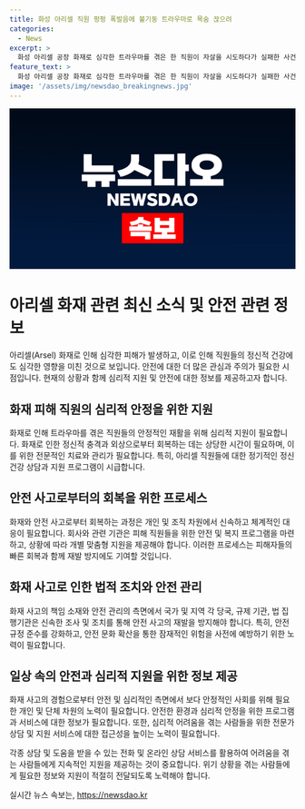 ```yaml
---
title: 화성 아리셀 직원 펑펑 폭발음에 불기둥 트라우마로 목숨 끊으려
categories:
  - News
excerpt: >
  화성 아리셀 공장 화재로 심각한 트라우마를 겪은 한 직원이 자살을 시도하다가 실패한 사건이 발생했다. 해당 직원은 현장에서 참사를 목격한 것으로 알려졌으며, 치료를 받고 있다. 이와 별개로 경찰은 아리셀 관계자와 인력 파견업체 관계자 등 5명을 형사 입건하고, 고용당국은 외국인 노동자들의 불법 파견 의혹을 조사 중이다. 이에 따른 심리적 어려움을 겪는 사람들을 위해 다양한 상담 전화 및 상담 애플리케이션이 제공되고 있다. (총 글자 수: 181)
feature_text: >
  화성 아리셀 공장 화재로 심각한 트라우마를 겪은 한 직원이 자살을 시도하다가 실패한 사건이 발생했다. 해당 직원은 현장에서 참사를 목격한 것으로 알려졌으며, 치료를 받고 있다. 이와 별개로 경찰은 아리셀 관계자와 인력 파견업체 관계자 등 5명을 형사 입건하고, 고용당국은 외국인 노동자들의 불법 파견 의혹을 조사 중이다. 이에 따른 심리적 어려움을 겪는 사람들을 위해 다양한 상담 전화 및 상담 애플리케이션이 제공되고 있다. (총 글자 수: 181)
image: '/assets/img/newsdao_breakingnews.jpg'
---
```


<p><img src="/assets/img/newsdao_breakingnews.jpg" alt="firstkoreanews 속보" /></p>

<h1>아리셀 화재 관련 최신 소식 및 안전 관련 정보</h1>

<p>아리셀(Arsel) 화재로 인해 심각한 피해가 발생하고, 이로 인해 직원들의 정신적 건강에도 심각한 영향을 미친 것으로 보입니다. 안전에 대한 더 많은 관심과 주의가 필요한 시점입니다. 현재의 상황과 함께 심리적 지원 및 안전에 대한 정보를 제공하고자 합니다.</p>

<h2 data-ke-size="size26">화재 피해 직원의 심리적 안정을 위한 지원</h2>

<p data-ke-size="size16">화재로 인해 트라우마를 겪은 직원들의 안정적인 재활을 위해 심리적 지원이 필요합니다. 화재로 인한 정신적 충격과 외상으로부터 회복하는 데는 상당한 시간이 필요하며, 이를 위한 전문적인 치료와 관리가 필요합니다. 특히, 아리셀 직원들에 대한 정기적인 정신 건강 상담과 지원 프로그램이 시급합니다.</p>

<h2 data-ke-size="size26">안전 사고로부터의 회복을 위한 프로세스</h2>

<p data-ke-size="size16">화재와 안전 사고로부터 회복하는 과정은 개인 및 조직 차원에서 신속하고 체계적인 대응이 필요합니다. 회사와 관련 기관은 피해 직원들을 위한 안전 및 복지 프로그램을 마련하고, 상황에 따라 개별 맞춤형 지원을 제공해야 합니다. 이러한 프로세스는 피해자들의 빠른 회복과 함께 재발 방지에도 기여할 것입니다.</p>

<h2 data-ke-size="size26">화재 사고로 인한 법적 조치와 안전 관리</h2>

<p data-ke-size="size16">화재 사고의 책임 소재와 안전 관리의 측면에서 국가 및 지역 각 당국, 규제 기관, 법 집행기관은 신속한 조사 및 조치를 통해 안전 사고의 재발을 방지해야 합니다. 특히, 안전 규정 준수를 강화하고, 안전 문화 확산을 통한 잠재적인 위험을 사전에 예방하기 위한 노력이 필요합니다.</p>

<h2 data-ke-size="size26">일상 속의 안전과 심리적 지원을 위한 정보 제공</h2>

<p data-ke-size="size16">화재 사고의 경험으로부터 안전 및 심리적인 측면에서 보다 안정적인 사회를 위해 필요한 개인 및 단체 차원의 노력이 필요합니다. 안전한 환경과 심리적 안정을 위한 프로그램과 서비스에 대한 정보가 필요합니다. 또한, 심리적 어려움을 겪는 사람들을 위한 전문가 상담 및 지원 서비스에 대한 접근성을 높이는 노력이 필요합니다.</p>

<p>각종 상담 및 도움을 받을 수 있는 전화 및 온라인 상담 서비스를 활용하여 어려움을 겪는 사람들에게 지속적인 지원을 제공하는 것이 중요합니다. 위기 상황을 겪는 사람들에게 필요한 정보와 지원이 적절히 전달되도록 노력해야 합니다.</p>
실시간 뉴스 속보는, <a href="https://newsdao.kr" rel="dofollow">https://newsdao.kr</a>


